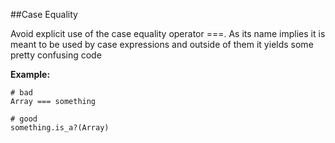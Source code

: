 ##Case Equality

Avoid explicit use of the case equality operator ===. As its name implies it is meant to be
used by case expressions and outside of them it yields some pretty confusing code


**Example:**

```
# bad
Array === something

# good
something.is_a?(Array)
```